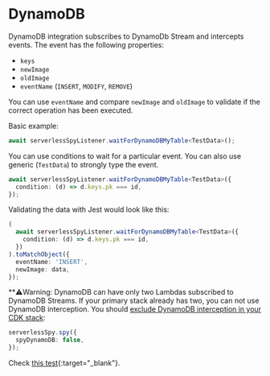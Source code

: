 # DynamoDB

DynamoDB integration subscribes to DynamoDb Stream and intercepts events. The event has the following properties:
 - `keys`
 - `newImage`
 - `oldImage`
 - `eventName` (`INSERT`, `MODIFY`, `REMOVE`) 
 
You can use `eventName` and compare `newImage` and `oldImage` to validate if the correct operation has been executed.

Basic example:

```typescript
await serverlessSpyListener.waitForDynamoDBMyTable<TestData>();
```

You can use conditions to wait for a particular event. You can also use generic (`TestData`) to strongly type the event.

```typescript    
await serverlessSpyListener.waitForDynamoDBMyTable<TestData>({
  condition: (d) => d.keys.pk === id,
});
```

Validating the data with Jest would look like this:
```typescript
(
  await serverlessSpyListener.waitForDynamoDBMyTable<TestData>({
    condition: (d) => d.keys.pk === id,
  })
).toMatchObject({
  eventName: 'INSERT',
  newImage: data,
});
```

**⚠️Warning: DynamoDB can have only two Lambdas subscribed to DynamoDB Streams. If your primary stack already has two, you can not use DynamoDB interception. You should [exclude DynamoDB interception in your CDK stack](./CDK_construct.md):
```typescript
serverlessSpy.spy({
  spyDynamoDB: false,
});
```

Check [this test](https://github.com/ServerlessLife/serverless-spy/blob/main/test/cdk/test/lambdaToDynamoDb.test.ts){:target="_blank"}.